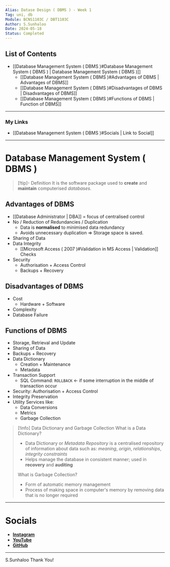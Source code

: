 ```yaml
---
Alias: Datase Design ( DBMS ) - Week 1
Tag: uni, db
Module: BCNS1103C / DBT1103C
Author: S.Sunhaloo
Date: 2024-05-18
Status: Completed
---
```


## List of Contents

- [[Database Management System ( DBMS )#Database Management System ( DBMS ) | Database Management System ( DBMS )]]
	- [[Database Management System ( DBMS )#Advantages of DBMS | Advantages of DBMS]]
	- [[Database Management System ( DBMS )#Disadvantages of DBMS | Disadvantages of DBMS]]
	- [[Database Management System ( DBMS )#Functions of DBMS | Function of DBMS]]

---

### My Links

- [[Database Management System ( DBMS )#Socials | Link to Social]]

---

# Database Management System ( DBMS )

>[!tip]- Definition
>It is the software package used to **create** and **maintain** computerised *databases*.

## Advantages of DBMS

- [[Database Administrator | DBA]] $=$ focus of centralised control
- No / Reduction of Redundancies / Duplication
	- Data is **normalised** to minimised data redundancy
	- Avoids unnecessary duplication $\Rightarrow$ Storage space is saved.
- Sharing of Data
- Data Integrity
	- [[Microsoft Access ( 2007 )#Validation in MS Access | Validation]] Checks
- Security
	- Authorisation + Access Control
	- Backups + Recovery

## Disadvantages of DBMS

- Cost
	- Hardware + Software
- Complexity
- Database Failure

## Functions of DBMS

- Storage, Retrieval and Update
- Sharing of Data
- Backups + Recovery
- Data Dictionary
	- Creation + Maintenance
	- Metadata
- Transaction Support
	- SQL Command: `ROLLBACK` $\leftarrow$ if some interruption in the middle of transaction occur
- Security: Authorisation + Access Control
- Integrity Preservation
- Utility Services like:
	- Data Conversions
	- Metrics
	- Garbage Collection

>[!info] Data Dictionary and Garbage Collection
>What is a Data Dictionary?
>- Data Dictionary or *Metadata Repository* is a centralised repository of information about data such as: *meaning*, *origin*, *relationships*, *integrity constraints*
>- Helps manage the database in consistent manner; used in **recovery** and **auditing**
>
>What is Garbage Collection?
>- Form of automatic memory management
>- Process of making space in computer's memory by removing data that is no longer required

---

# Socials

- [**Instagram**](https://www.instagram.com/s.sunhaloo/)
- [**YouTube**](https://www.youtube.com/channel/UCMkQZsuW6eHMhdUObLPSpwg)
- [**GitHub**](https://www.github.com/Sunhaloo)

---

S.Sunhaloo
Thank You!